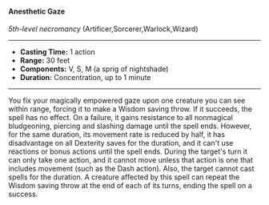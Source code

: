 #### Anesthetic Gaze
*5th-level necromancy* (Artificer,Sorcerer,Warlock,Wizard)
___
- **Casting Time:** 1 action
- **Range:** 30 feet
- **Components:** V, S, M (a sprig of nightshade)
- **Duration:** Concentration, up to 1 minute
---
You fix your magically empowered gaze upon one creature you can see within range, forcing it to make a Wisdom saving throw. If it succeeds, the spell has no effect. On a failure, it gains resistance to all nonmagical bludgeoning, piercing and slashing damage until the spell ends. However, for the same duration, its movement rate is reduced by half, it has disadvantage on all Dexterity saves for the duration, and it can't use reactions or bonus actions until the spell ends. During the target's turn it can only take one action, and it cannot move unless that action is one that includes movement (such as the Dash action). Also, the target cannot cast spells for the duration. A creature affected by this spell can repeat the Wisdom saving throw at the end of each of its turns, ending the spell on a success.
